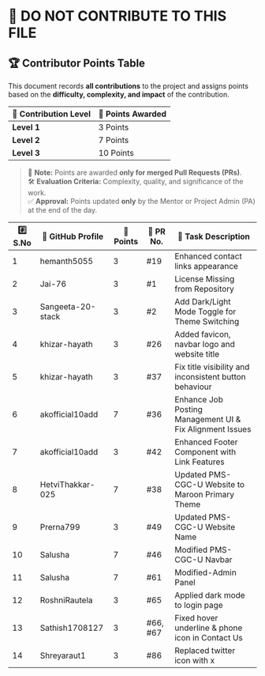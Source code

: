 # 🚫 DO NOT CONTRIBUTE TO THIS FILE

## 🏆 **Contributor Points Table**

This document records **all contributions** to the project and assigns points based on the **difficulty, complexity, and impact** of the contribution.

| 🏅 Contribution Level | 🎯 Points Awarded |
| -------------------- | ----------------- |
| **Level 1**          | 3 Points          |
| **Level 2**          | 7 Points          |
| **Level 3**          | 10 Points         |

> 📌 **Note:** Points are awarded **only for merged Pull Requests (PRs)**.  
> 🛠 **Evaluation Criteria:** Complexity, quality, and significance of the work.  
> ✅ **Approval:** Points updated **only** by the Mentor or Project Admin (PA) at the end of the day.



| #️⃣ S.No | 👤 GitHub Profile | 🎯 Points | 🔗 PR No. | 📌 Task Description                                      |
| -------- | ----------------- | --------- | --------- | -------------------------------------------------------- |
| 1        | hemanth5055       | 3         | #19       | Enhanced contact links appearance                        |
| 2        | Jai-76            | 3         | #1        | License Missing from Repository                          |
| 3        | Sangeeta-20-stack | 3         | #2        | Add Dark/Light Mode Toggle for Theme Switching           |
| 4        | khizar-hayath     | 3         | #26       | Added favicon, navbar logo and website title             |
| 5        | khizar-hayath     | 3         | #37       | Fix title visibility and inconsistent button behaviour   |
| 6        | akofficial10add   | 7         | #36       | Enhance Job Posting Management UI & Fix Alignment Issues |
| 7        | akofficial10add   | 3         | #42       | Enhanced Footer Component with Link Features             |
| 8        | HetviThakkar-025  | 7         | #38       | Updated PMS-CGC-U Website to Maroon Primary Theme        |
| 9        | Prerna799         | 3         | #49       | Updated PMS-CGC-U Website Name                           |
| 10       | Salusha           | 7         | #46       | Modified PMS-CGC-U Navbar                                |
| 11       | Salusha           | 7         | #61       | Modified-Admin Panel                                     |
| 12       | RoshniRautela     | 3         | #65       | Applied dark mode to login page                          |
| 13       | Sathish1708127    | 3         | #66, #67  | Fixed hover underline & phone icon in Contact Us         |
| 14       | Shreyaraut1       | 3         | #86       | Replaced twitter icon with x                             |


